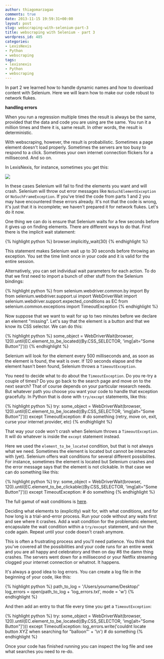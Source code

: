 ```yaml
---
author: thiagomarzagao
comments: true
date: 2013-11-15 19:59:31+00:00
layout: post
slug: webscraping-with-selenium-part-3
title: webscraping with Selenium - part 3
wordpress_id: 485
categories:
- LexisNexis
- Python
- webscraping
tags:
- lexisnexis
- Python
- webscraping
---
```


In part 2 we learned how to handle dynamic names and how to download content with Selenium. Here we will learn how to make our code robust to network flukes.

<strong>handling errors</strong>

When you run a regression multiple times the result is always be the same, provided that the data and code you are using are the same. You run it a million times and there it is, same result. In other words, the result is deterministic.

With webscraping, however, the result is probabilistic. Sometimes a page element doesn't load properly. Sometimes the servers are too busy to respond to a click. Sometimes your own internet connection flickers for a millisecond. And so on.

In LexisNexis, for instance, sometimes you get this:

[![](http://i.imgur.com/wCRHdgJ.jpg)](http://imgur.com/wCRHdgJ)

In these cases Selenium will fail to find the elements you want and will crash. Selenium will throw out error messages like `NoSuchElementException` or `NoSuchFrameException`. If you've tried the code from parts 1 and 2 you may have encountered these errors already. It's not that the code is wrong, it's just that it is incomplete; we haven't prepared it for network flukes. Let's do it now.

One thing we can do is ensure that Selenium waits for a few seconds before it gives up on finding elements. There are different ways to do that. First there is the implicit wait statement:

{% highlight python %}
browser.implicitly_wait(30)
{% endhighlight %}

This statement makes Selenium wait up to 30 seconds before throwing an exception. You set the time limit once in your code and it is valid for the entire session.

Alternatively, you can set individual wait parameters for each action. To do that we first need to import a bunch of other stuff from the Selenium bindings:

{% highlight python %}
from selenium.webdriver.common.by import By
from selenium.webdriver.support.ui import WebDriverWait
import selenium.webdriver.support.expected_conditions as EC
from selenium.common.exceptions import TimeoutException
{% endhighlight %}

Now suppose that we want to wait for up to two minutes before we declare an element "missing". Let's say that the element is a button and that we know its CSS selector. We can do this:

{% highlight python %}
some_object = WebDriverWait(browser, 120).until(EC.element_to_be_located((By.CSS_SELECTOR, 'img[alt=\"Some Button\"]')))
{% endhighlight %}

Selenium will look for the element every 500 milliseconds and, as soon as the element is found, the wait is over. If 120 seconds elapse and the element hasn't been found, Selenium throws a `TimeoutException`.

You need to decide what to do about the `TimeoutException`. Do you re-try a couple of times? Do you go back to the search page and move on to the next search? That of course depends on your particular research needs. But whatever path you choose you want your code to handle that exception gracefully. In Python that is done with `try/except` statements, like this:

{% highlight python %}
try:
    some_object = WebDriverWait(browser, 120).until(EC.element_to_be_located((By.CSS_SELECTOR, 'img[alt=\"Some Button\"]')))
except TimeoutException:
    # do something (retry, move on, exit, curse your internet provider, etc)
{% endhighlight %}

That way your code won't crash when Selenium throws a `TimeoutException`. It will do whatever is inside the `except` statement instead.

Here we used the `element_to_be_located` condition, but that is not always what we need. Sometimes the element is located but cannot be interacted with (yet). Selenium offers wait conditions for several different possibilites. For instance, sometimes the element is located but Selenium crashes and the error message says that the element is not clickable. In that case we can do something like this:

{% highlight python %}
try:
    some_object = WebDriverWait(browser, 120).until(EC.element_to_be_clickable((By.CSS_SELECTOR, 'img[alt=\"Some Button\"]')))
except TimeoutException:
    # do something
{% endhighlight %}

The full gamut of wait conditions is [here](http://selenium.googlecode.com/svn/trunk/docs/api/py/webdriver_support/selenium.webdriver.support.expected_conditions.html).

Deciding what elements to (explicitly) wait for, with what conditions, and for how long is a trial-and-error process. Run your code without any waits first and see where it crashes. Add a wait condition for the problematic element, encapsulate the wait condition within a `try/except` statement, and run the code again. Repeat until your code doesn't crash anymore.

This is often a frustrating process and you'll need patience. You think that you've covered all the possibilities and your code runs for an entire week and you are all happy and celebratory and then on day #8 the damn thing crashes. The servers went down for a millisecond or your Netflix streaming clogged your internet connection or whatnot. It happens.

It's always a good idea to log errors. You can create a log file in the beginning of your code, like this:

{% highlight python %}
path_to_log = '/Users/yourname/Desktop/'
log_errors = open(path_to_log + 'log_errors.txt', mode = 'w')
{% endhighlight %}

And then add an entry to that file every time you get a `TimeoutException`:

{% highlight python %}
try:
    some_object = WebDriverWait(browser, 120).until(EC.element_to_be_located((By.CSS_SELECTOR, 'img[alt=\"Some Button\"]')))
except TimeoutException:
    log_errors.write('couldnt locate button XYZ when searching for "balloon"' + '\n')
    # do something
{% endhighlight %}

Once your code has finished running you can inspect the log file and see what searches you need to re-do.

